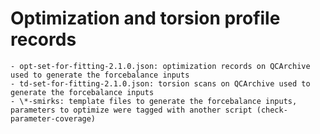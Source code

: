 # Optimization and torsion profile records
    - opt-set-for-fitting-2.1.0.json: optimization records on QCArchive used to generate the forcebalance inputs
    - td-set-for-fitting-2.1.0.json: torsion scans on QCArchive used to generate the forcebalance inputs
    - \*-smirks: template files to generate the forcebalance inputs, parameters to optimize were tagged with another script (check-parameter-coverage)
